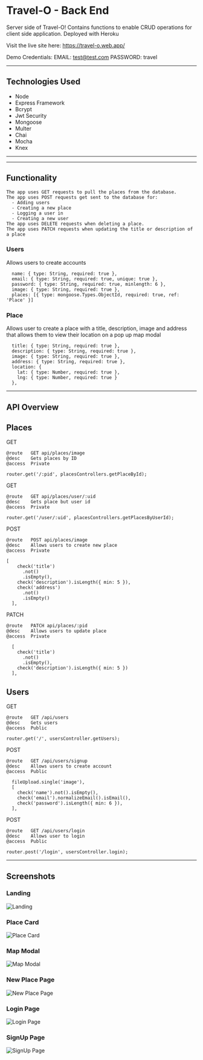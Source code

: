 # Travel-O - Back End
Server side of Travel-O! Contains functions to enable CRUD operations for client side application. Deployed with Heroku

Visit the live site here: https://travel-o.web.app/

Demo Credentials: EMAIL: test@test.com PASSWORD: travel

---

## Technologies Used
- Node
- Express Framework
- Bcrypt
- Jwt Security
- Mongoose
- Multer
- Chai
- Mocha
- Knex

---

---
## Functionality
```
The app uses GET requests to pull the places from the database. 
The app uses POST requests get sent to the database for:
  - Adding users 
  - Creating a new place 
  - Logging a user in 
  - Creating a new user
The app uses DELETE requests when deleting a place. 
The app uses PATCH requests when updating the title or description of a place
```

### Users

Allows users to create accounts 

```    
  name: { type: String, required: true },
  email: { type: String, required: true, unique: true },
  password: { type: String, required: true, minlength: 6 },
  image: { type: String, required: true },
  places: [{ type: mongoose.Types.ObjectId, required: true, ref: 'Place' }]

```

### Place

Allows user to create a place with a title, description, image and address that allows them to view their location on a pop up map modal

```
  title: { type: String, required: true },
  description: { type: String, required: true },
  image: { type: String, required: true },
  address: { type: String, required: true },
  location: {
    lat: { type: Number, required: true },
    lng: { type: Number, required: true }
  },

```
---

## API Overview

## Places

GET 
```
@route   GET api/places/image
@desc    Gets places by ID
@access  Private

router.get('/:pid', placesControllers.getPlaceById);
```
GET 
```
@route   GET api/places/user/:uid
@desc    Gets place but user id
@access  Private

router.get('/user/:uid', placesControllers.getPlacesByUserId);
```
POST
```
@route   POST api/places/image
@desc    Allows users to create new place
@access  Private

[
    check('title')
      .not()
      .isEmpty(),
    check('description').isLength({ min: 5 }),
    check('address')
      .not()
      .isEmpty()
  ],
```
PATCH
```
@route   PATCH api/places/:pid
@desc    Allows users to update place
@access  Private

  [
    check('title')
      .not()
      .isEmpty(),
    check('description').isLength({ min: 5 })
  ],
```

## Users

GET
```
@route   GET /api/users
@desc    Gets users
@access  Public

router.get('/', usersController.getUsers);

```
POST
```
@route   GET /api/users/signup
@desc    Allows users to create account
@access  Public

  fileUpload.single('image'),
  [
    check('name').not().isEmpty(),
    check('email').normalizeEmail().isEmail(),
    check('password').isLength({ min: 6 }),
  ],
```
POST
```
@route   GET /api/users/login
@desc    Allows user to login
@access  Public

router.post('/login', usersController.login);
```
---
## Screenshots

### Landing
![Landing](screenshots/Landing.png)

### Place Card
![Place Card](screenshots/PlaceCard.png)

### Map Modal
![Map Modal](screenshots/Map.png)

### New Place Page
![New Place Page](screenshots/NewPlace.png)

### Login Page
![Login Page](screenshots/Login.png)

### SignUp Page
![SignUp Page](screenshots/Signup.png)
